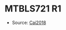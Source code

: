 <a name="material" />

# MTBLS721 R1
<script type="application/ld+json">
  {
    "@context": "https://schema.org/",
    "@type": "ChemicalSubstance",
    "http://purl.org/dc/terms/conformsTo":
      {
        "@type": "CreativeWork",
        "@id": "https://bioschemas.org/profiles/ChemicalSubstance/0.4-RELEASE/"
      },
    "@id": "https://egonw.github.io/nanowiki/nanowiki481.html#material",
    "name": "MTBLS721 R1",
    "sameAs": "http://127.0.0.1/mediawiki/index.php/Special:URIResolver/MTBLS721_R1"
  }
</script>


* Source: [Cai2018](http://127.0.0.1/mediawiki/index.php/Special:URIResolver/Cai2018)
